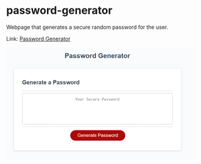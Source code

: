 # password-generator
Webpage that generates a secure random password for the user.

Link:
[Password Generator](https://ashleyh5440.github.io/password-generator/)

![Password Generator](./assets/password-generator.png)